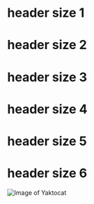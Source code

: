 # header size 1
# header size 2
# header size 3
# header size 4
# header size 5
# header size 6


![Image of Yaktocat](https://octodex.github.com/images/yaktocat.png)
